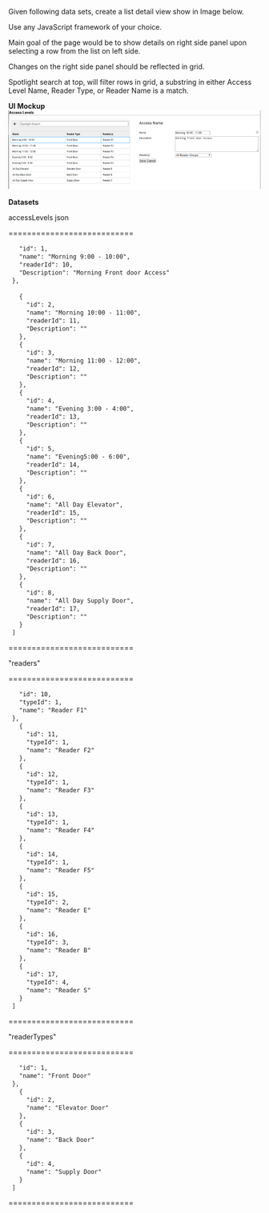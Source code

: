 Given following data sets, create a list detail view show in Image below.

Use any JavaScript framework of your choice.

Main goal of the page would be to show details on right side panel upon selecting a row from the list on left side.

Changes on the right side panel should be reflected in grid.

Spotlight search at top, will filter rows in grid, a substring in either Access Level Name, Reader Type, or Reader Name is a match.

**UI Mockup**
![alt text](https://github.com/cpinto-cb/lenel/blob/master/docs/Ui%20Mockup.png "UI Mockup")
 
**Datasets**

accessLevels json

===========================  
```[{  
   "id": 1,  
   "name": "Morning 9:00 - 10:00",  
   "readerId": 10,  
   "Description": "Morning Front door Access"  
 },  
 
   {
     "id": 2,
     "name": "Morning 10:00 - 11:00",
     "readerId": 11,
     "Description": ""
   },
   {
     "id": 3,
     "name": "Morning 11:00 - 12:00",
     "readerId": 12,
     "Description": ""
   },
   {
     "id": 4,
     "name": "Evening 3:00 - 4:00",
     "readerId": 13,
     "Description": ""
   },
   {
     "id": 5,
     "name": "Evening5:00 - 6:00",
     "readerId": 14,
     "Description": ""
   },
   {
     "id": 6,
     "name": "All Day Elevator",
     "readerId": 15,
     "Description": ""
   },
   {
     "id": 7,
     "name": "All Day Back Door",
     "readerId": 16,
     "Description": ""
   },
   {
     "id": 8,
     "name": "All Day Supply Door",
     "readerId": 17,
     "Description": ""
   }
 ]
```
===========================  

 &quot;readers&quot;  

===========================  

```[{
   "id": 10,
   "typeId": 1,
   "name": "Reader F1"
 },
   {
     "id": 11,
     "typeId": 1,
     "name": "Reader F2"
   },
   {
     "id": 12,
     "typeId": 1,
     "name": "Reader F3"
   },
   {
     "id": 13,
     "typeId": 1,
     "name": "Reader F4"
   },
   {
     "id": 14,
     "typeId": 1,
     "name": "Reader F5"
   },
   {
     "id": 15,
     "typeId": 2,
     "name": "Reader E"
   },
   {
     "id": 16,
     "typeId": 3,
     "name": "Reader B"
   },
   {
     "id": 17,
     "typeId": 4,
     "name": "Reader S"
   }
 ]
```

===========================  

 &quot;readerTypes&quot;  

===========================  
```[{
   "id": 1,
   "name": "Front Door"
 },
   {
     "id": 2,
     "name": "Elevator Door"
   },
   {
     "id": 3,
     "name": "Back Door"
   },
   {
     "id": 4,
     "name": "Supply Door"
   }
 ]
```

===========================